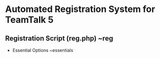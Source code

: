 # Automated Registration System for TeamTalk 5

## Registration Script (reg.php) ~reg

-   Essential Options ~essentials
